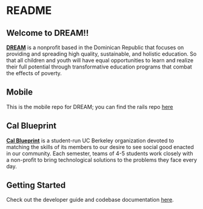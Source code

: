 # README

## Welcome to DREAM!!
**[DREAM](http://www.dominicandream.org/)** is a nonprofit based in the Dominican Republic that focuses on providing and spreading high quality, sustainable, and holistic education. So that all children and youth will have equal opportunities to learn and realize their full potential through transformative education programs that combat the effects of poverty.

## Mobile
This is the mobile repo for DREAM; you can find the rails repo [here](https://www.github.com/calblueprint/dream-rails)

## Cal Blueprint
**[Cal Blueprint](http://www.calblueprint.org/)** is a student-run UC Berkeley
organization devoted to matching the skills of its members to our desire to see
social good enacted in our community. Each semester, teams of 4-5 students work
closely with a non-profit to bring technological solutions to the problems they
face every day.

## Getting Started
Check out the developer guide and codebase documentation [here](https://github.com/calblueprint/dream-rails/blob/master/docs/dev.md).
